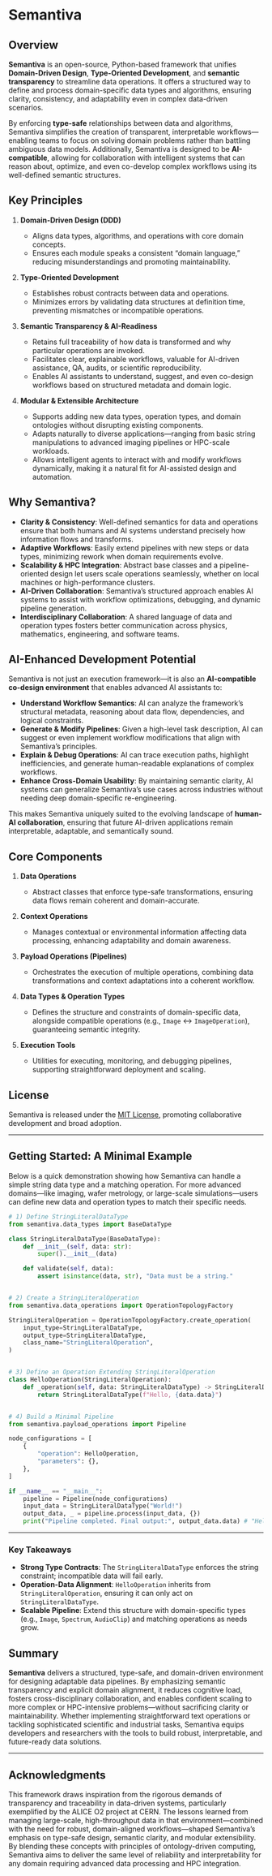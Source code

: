 # Semantiva

## Overview

**Semantiva** is an open-source, Python-based framework that unifies **Domain-Driven Design**, **Type-Oriented Development**, and **semantic transparency** to streamline data operations. It offers a structured way to define and process domain-specific data types and algorithms, ensuring clarity, consistency, and adaptability even in complex data-driven scenarios.

By enforcing **type-safe** relationships between data and algorithms, Semantiva simplifies the creation of transparent, interpretable workflows—enabling teams to focus on solving domain problems rather than battling ambiguous data models. Additionally, Semantiva is designed to be **AI-compatible**, allowing for collaboration with intelligent systems that can reason about, optimize, and even co-develop complex workflows using its well-defined semantic structures.

## Key Principles

1. **Domain-Driven Design (DDD)**
   - Aligns data types, algorithms, and operations with core domain concepts.
   - Ensures each module speaks a consistent “domain language,” reducing misunderstandings and promoting maintainability.

2. **Type-Oriented Development**
   - Establishes robust contracts between data and operations.
   - Minimizes errors by validating data structures at definition time, preventing mismatches or incompatible operations.

3. **Semantic Transparency & AI-Readiness**
   - Retains full traceability of how data is transformed and why particular operations are invoked.
   - Facilitates clear, explainable workflows, valuable for AI-driven assistance, QA, audits, or scientific reproducibility.
   - Enables AI assistants to understand, suggest, and even co-design workflows based on structured metadata and domain logic.

4. **Modular & Extensible Architecture**
   - Supports adding new data types, operation types, and domain ontologies without disrupting existing components.
   - Adapts naturally to diverse applications—ranging from basic string manipulations to advanced imaging pipelines or HPC-scale workloads.
   - Allows intelligent agents to interact with and modify workflows dynamically, making it a natural fit for AI-assisted design and automation.

## Why Semantiva?

- **Clarity & Consistency**: Well-defined semantics for data and operations ensure that both humans and AI systems understand precisely how information flows and transforms.
- **Adaptive Workflows**: Easily extend pipelines with new steps or data types, minimizing rework when domain requirements evolve.
- **Scalability & HPC Integration**: Abstract base classes and a pipeline-oriented design let users scale operations seamlessly, whether on local machines or high-performance clusters.
- **AI-Driven Collaboration**: Semantiva’s structured approach enables AI systems to assist with workflow optimizations, debugging, and dynamic pipeline generation.
- **Interdisciplinary Collaboration**: A shared language of data and operation types fosters better communication across physics, mathematics, engineering, and software teams.

## AI-Enhanced Development Potential

Semantiva is not just an execution framework—it is also an **AI-compatible co-design environment** that enables advanced AI assistants to:

- **Understand Workflow Semantics**: AI can analyze the framework’s structural metadata, reasoning about data flow, dependencies, and logical constraints.
- **Generate & Modify Pipelines**: Given a high-level task description, AI can suggest or even implement workflow modifications that align with Semantiva’s principles.
- **Explain & Debug Operations**: AI can trace execution paths, highlight inefficiencies, and generate human-readable explanations of complex workflows.
- **Enhance Cross-Domain Usability**: By maintaining semantic clarity, AI systems can generalize Semantiva’s use cases across industries without needing deep domain-specific re-engineering.

This makes Semantiva uniquely suited to the evolving landscape of **human-AI collaboration**, ensuring that future AI-driven applications remain interpretable, adaptable, and semantically sound.


## Core Components

1. **Data Operations**
   - Abstract classes that enforce type-safe transformations, ensuring data flows remain coherent and domain-accurate.

2. **Context Operations**
   - Manages contextual or environmental information affecting data processing, enhancing adaptability and domain awareness.

3. **Payload Operations (Pipelines)**
   - Orchestrates the execution of multiple operations, combining data transformations and context adaptations into a coherent workflow.

4. **Data Types & Operation Types**
   - Defines the structure and constraints of domain-specific data, alongside compatible operations (e.g., `Image` ↔ `ImageOperation`), guaranteeing semantic integrity.

5. **Execution Tools**
   - Utilities for executing, monitoring, and debugging pipelines, supporting straightforward deployment and scaling.

## License

Semantiva is released under the [MIT License](./LICENSE), promoting collaborative development and broad adoption.

---

## Getting Started: A Minimal Example

Below is a quick demonstration showing how Semantiva can handle a simple string data type and a matching operation. For more advanced domains—like imaging, wafer metrology, or large-scale simulations—users can define new data and operation types to match their specific needs.

```python
# 1) Define StringLiteralDataType
from semantiva.data_types import BaseDataType

class StringLiteralDataType(BaseDataType):
    def __init__(self, data: str):
        super().__init__(data)

    def validate(self, data):
        assert isinstance(data, str), "Data must be a string."


# 2) Create a StringLiteralOperation
from semantiva.data_operations import OperationTopologyFactory

StringLiteralOperation = OperationTopologyFactory.create_operation(
    input_type=StringLiteralDataType,
    output_type=StringLiteralDataType,
    class_name="StringLiteralOperation",
)


# 3) Define an Operation Extending StringLiteralOperation
class HelloOperation(StringLiteralOperation):
    def _operation(self, data: StringLiteralDataType) -> StringLiteralDataType:
        return StringLiteralDataType(f"Hello, {data.data}")


# 4) Build a Minimal Pipeline
from semantiva.payload_operations import Pipeline

node_configurations = [
    {
        "operation": HelloOperation,
        "parameters": {},
    },
]

if __name__ == "__main__":
    pipeline = Pipeline(node_configurations)
    input_data = StringLiteralDataType("World!")
    output_data, _ = pipeline.process(input_data, {})
    print("Pipeline completed. Final output:", output_data.data) # "Hello, World!"

```

---

### Key Takeaways

* **Strong Type Contracts**: The `StringLiteralDataType` enforces the string constraint; incompatible data will fail early.
* **Operation-Data Alignment**: `HelloOperation` inherits from `StringLiteralOperation`, ensuring it can only act on `StringLiteralDataType`.
* **Scalable Pipeline**: Extend this structure with domain-specific types (e.g., `Image`, `Spectrum`, `AudioClip`) and matching operations as needs grow.

## Summary

**Semantiva** delivers a structured, type-safe, and domain-driven environment for designing adaptable data pipelines. By emphasizing semantic transparency and explicit domain alignment, it reduces cognitive load, fosters cross-disciplinary collaboration, and enables confident scaling to more complex or HPC-intensive problems—without sacrificing clarity or maintainability. Whether implementing straightforward text operations or tackling sophisticated scientific and industrial tasks, Semantiva equips developers and researchers with the tools to build robust, interpretable, and future-ready data solutions.


---

## Acknowledgments

This framework draws inspiration from the rigorous demands of transparency and traceability in data-driven systems, particularly exemplified by the ALICE O2 project at CERN. The lessons learned from managing large-scale, high-throughput data in that environment—combined with the need for robust, domain-aligned workflows—shaped Semantiva’s emphasis on type-safe design, semantic clarity, and modular extensibility. By blending these concepts with principles of ontology-driven computing, Semantiva aims to deliver the same level of reliability and interpretability for any domain requiring advanced data processing and HPC integration.
